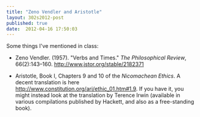 ```yaml
---
title: "Zeno Vendler and Aristotle"
layout: 302s2012-post
published: true
date:  2012-04-16 17:50:03
---
```


Some things I've mentioned in class:

-   Zeno Vendler. (1957). "Verbs and Times." *The Philosophical
    Review*, 66(2):143–160. <http://www.jstor.org/stable/2182371>

-   Aristotle, Book I, Chapters 9 and 10 of the *Nicomachean Ethics*. A
    decent translation is here
    <http://www.constitution.org/ari/ethic_01.htm#1.9>. If you have it,
    you might instead look at the translation by Terence Irwin
    (available in various compilations published by Hackett, and also as
    a free-standing book).




